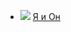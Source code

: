 * ![](/books/love_erotica/Альберто%20Моравиа/Я%20и%20Он.jpg) [Я и Он](/books/love_erotica/Альберто%20Моравиа/Я%20и%20Он)